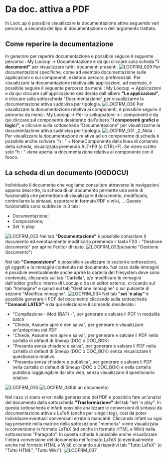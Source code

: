 # Da doc. attiva a PDF
In Looc.up è possibile visualizzare la documentazione attiva seguendo vari percorsi, a seconda del tipo di documentazione o dell'argomento trattato.

## Come reperire la documentazione
In generare per reperire documentazione è possibile seguire il seguente percorso : 
My Loocup -> Documentazione
e da qui cliccare sulla scheda **"i documenti"** per visualizzare tutti i documenti presenti.
![LOCFRM_029](https://doc.smeup.com/immagini/LOCFRM_LTG/LOCFRM_029.png)
Per documentazioni specifiche, come ad esempio documentazione sulle applicazioni o sui componenti, esistono percorsi preferenziali.
Per visualizzare la documentazione relativa alle applicazioni, ad esempio, è possibile seguire il seguente percorso da menù : 
My Loocup -> Applicazioni
e da qui cliccare sull'applicazione desiderata dall'albero **"Le applicazioni"**, e cliccare sulla sottoscheda "Documentazione" per visualizzarne la documentazione attiva suddivisa per tipologia.
![LOCFRM_030](https://doc.smeup.com/immagini/LOCFRM_LTG/LOCFRM_030.png)
Per visualizzare la documentazione relativa ai componenti, è possibile seguire il percorso da menù : 
My Loocup -> Per lo sviluppatore -> i componenti
e da qui cliccare sul componente desiderato dall'albero **"I componenti grafici e logici"**, e cliccare sulla sottoscheda "Documentazione" per visualizzarne la documentazione attiva suddivisa per tipologia.
![LOCFRM_031](https://doc.smeup.com/immagini/LOCFRM_LTG/LOCFRM_031.png)
_2_Nota : 
Per visualizzare la documentazione relativa ad un componente di scheda è possibile anche scrivere "h : " + NomeComponente dalla linea di comando della scheda, visualizzata premendo ALT+F9 (o CTRL+F). Se viene scritto solo "h : " viene aperta la documentazione relativa al componente con il fuoco.

## La scheda di un documento (OGDOCU)
Individuato il documento che vogliamo consultare attraverso le navigazioni appena descritte, la scheda di un documento permette una serie di funzionalità che permettono di visualizzare il documento, modificarlo, controllarne la sintassi, esportare in formato PDF o wiki, ...
Queste funzionalità sono suddivise in 3 tab : 

- Documentazione;
- Composizione;
- Set 'n play.


![LOCFRM_032](https://doc.smeup.com/immagini/LOCFRM_LTG/LOCFRM_032.png)
Nel tab **"Documentazione"** è possibile consultare il documento ed eventualmente modificarlo premendo il tasto F20 - "Gestione documento" per aprire l'editor di testo.
![LOCFRM_033](https://doc.smeup.com/immagini/LOCFRM_LTG/LOCFRM_033.png)pulsante "Gestione documento")

Nel tab **"Composizione"** è possibile visualizzare le sezioni e sottosezioni, gli oggetti e le immagini contenute nel documento. Nel caso delle immagini è possibile eventualmente anche aprire la cartella del filesystem dove sono contenute,  cliccando sul tab "Cartella", e/o modificare le immagini dall'editor grafico interno di Loocup o da un editor esterno, cliccando sul tab "Immagine" e quindi sul tab "Gestione immagine" o sul pulsante di sezione "Modifica immagine".
![LOCFRM_034](https://doc.smeup.com/immagini/LOCFRM_LTG/LOCFRM_034.png)
Nel tab **"set 'n play"** è possibile generare il PDF del documento cliccando sulla sottoscheda **"Comandi LATEX"** e da qui selezionare il comando desiderato : 

- "Compilazione - Mod (BAT) -", per generare e salvare il PDF in modalità batch
- "Chiede, Assume apre e non salva", per generare e visualizzare un'anteprima del PDF
- "Chiede, Assume non apre e salva", per generare e salvare il PDF nella cartella  di default di Smeup (DOC o DOC_BOK)
- "Presenta senza chiedere e salva", per generare e salvare il PDF nella cartella  di default di Smeup (DOC o DOC_BOK) senza visualizzare il questionario relativo
- "Presenta senza chiedere e pubblica", per generare e salvare il PDF nella cartella  di default di Smeup (DOC o DOC_BOK) e nella cartella pubblica raggiungibile dal sito web, senza visualizzare il questionario relativo


![LOCFRM_035](https://doc.smeup.com/immagini/LOCFRM_LTG/LOCFRM_035.png)
![LOCFRM_036](https://doc.smeup.com/immagini/LOCFRM_LTG/LOCFRM_036.png)di un documento)

Nel caso vi siano errori nella generazione del PDF è possibile fare un'analisi del documento dalla sottoscheda **"Trasformazione"** del tab "set 'n play". In questa sottoscheda è infatti possibile analizzare le conversioni di sintassi da documentazione attiva a LaTeX (anche per singoli tag), così da poter individuare eventuali conversioni errate o mancanti. Cliccando infatti su ogni tag presente nella matrice della sottosezione "memoria" viene visualizzata la conversione in formato LaTeX (ed anche in formato HTML e Wiki) nella sottosezione "Paragrafo". In questa scheda è possibile anche visualizzare l'intera conversione del documento nel formato LaTeX (o eventualmente anche nel formato HTML e Wiki) cliccando sui rispettivi tab "Tutto LaTeX" (o "Tutto HTML", "Tutto Wiki").
![LOCFRM_037](https://doc.smeup.com/immagini/LOCFRM_LTG/LOCFRM_037.png)